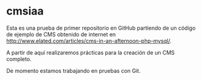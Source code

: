 # cmsiaa

Esta es una prueba de primer repositorio en GitHub partiendo de un código de ejemplo de CMS obtenido de internet en http://www.elated.com/articles/cms-in-an-afternoon-php-mysql/.

A partir de aquí realizaremos prácticas para la creación de un CMS completo.

De momento estamos trabajando en pruebas con Git.


